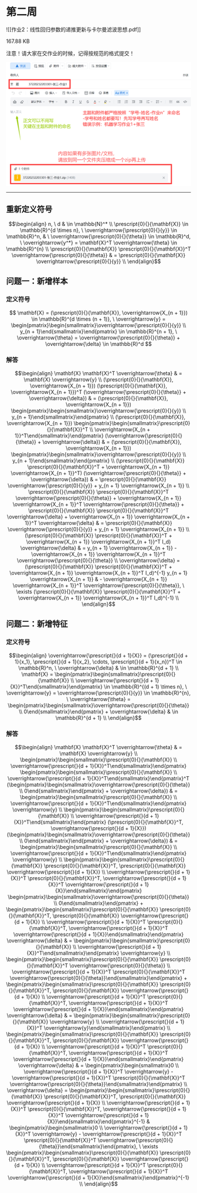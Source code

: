 <!--
第二周

作业2：线性回归参数的递推更新与卡尔曼滤波思想.pdf
-->
# 第二周

![[作业2：线性回归参数的递推更新与卡尔曼滤波思想.pdf]]

167.88 KB

注意！请大家在交作业的时候，记得按规范的格式提交！

<!--
![](http://p.qpic.cn/homework/0/hw_h_1mbr6utdgq68sc068c11bf3f0bbf/)
-->
![](Assets/hw_h_1mbr6utdgq68sc068c11bf3f0bbf.png)

---

## 重新定义符号
$$\begin{align}
n, \ d & \in \mathbb{N}^* \\
\prescript{0}{}{\mathbf{X}} \in \mathbb{R}^{d \times n}, \ \overrightarrow{\prescript{0}{}{y}} \in \mathbb{R}^n, & \ \overrightarrow{\prescript{0}{}{\theta}} \in \mathbb{R}^d, \ \overrightarrow{y^*} = \mathbf{X}^T \overrightarrow{\theta} \in \mathbb{R}^{n} \\
\prescript{0}{}{\mathbf{X}} \prescript{0}{}{\mathbf{X}}^T \overrightarrow{\prescript{0}{}{\theta}} & = \prescript{0}{}{\mathbf{X}} \overrightarrow{\prescript{0}{}{y}} \\
\end{align}$$
## 问题一：新增样本
### 定义符号
$$
\mathbf{X} = (\prescript{0}{}{\mathbf{X}}, \overrightarrow{X_{n + 1}}) \in \mathbb{R}^{d \times (n + 1)}, \ \overrightarrow{y} = \begin{pmatrix}\begin{smallmatrix}\overrightarrow{\prescript{0}{}{y}} \\ y_{n + 1}\end{smallmatrix}\end{pmatrix} \in \mathbb{R}^{n + 1}, \ \overrightarrow{\theta} = \overrightarrow{\prescript{0}{}{\theta}} + \overrightarrow{\delta} \in \mathbb{R}^d
$$

### 解答
$$\begin{align}
\mathbf{X} \mathbf{X}^T \overrightarrow{\theta} & = \mathbf{X} \overrightarrow{y} \\
(\prescript{0}{}{\mathbf{X}}, \overrightarrow{X_{n + 1}}) (\prescript{0}{}{\mathbf{X}}, \overrightarrow{X_{n + 1}})^T (\overrightarrow{\prescript{0}{}{\theta}} + \overrightarrow{\delta}) & = (\prescript{0}{}{\mathbf{X}}, \overrightarrow{X_{n + 1}}) \begin{pmatrix}\begin{smallmatrix}\overrightarrow{\prescript{0}{}{y}} \\ y_{n + 1}\end{smallmatrix}\end{pmatrix} \\
(\prescript{0}{}{\mathbf{X}}, \overrightarrow{X_{n + 1}}) \begin{pmatrix}\begin{smallmatrix}\prescript{0}{}{\mathbf{X}}^T \\ \overrightarrow{X_{n + 1}}^T\end{smallmatrix}\end{pmatrix} (\overrightarrow{\prescript{0}{}{\theta}} + \overrightarrow{\delta}) & = (\prescript{0}{}{\mathbf{X}}, \overrightarrow{X_{n + 1}}) \begin{pmatrix}\begin{smallmatrix}\overrightarrow{\prescript{0}{}{y}} \\ y_{n + 1}\end{smallmatrix}\end{pmatrix} \\
(\prescript{0}{}{\mathbf{X}} \prescript{0}{}{\mathbf{X}}^T + \overrightarrow{X_{n + 1}} \overrightarrow{X_{n + 1}}^T) (\overrightarrow{\prescript{0}{}{\theta}} + \overrightarrow{\delta}) & = \prescript{0}{}{\mathbf{X}} \overrightarrow{\prescript{0}{}{y}} + y_{n + 1} \overrightarrow{X_{n + 1}} \\
\prescript{0}{}{\mathbf{X}} \prescript{0}{}{\mathbf{X}}^T \overrightarrow{\prescript{0}{}{\theta}} + \overrightarrow{X_{n + 1}} \overrightarrow{X_{n + 1}}^T \overrightarrow{\prescript{0}{}{\theta}} + \prescript{0}{}{\mathbf{X}} \prescript{0}{}{\mathbf{X}}^T \overrightarrow{\delta} + \overrightarrow{X_{n + 1}} \overrightarrow{X_{n + 1}}^T \overrightarrow{\delta} & = \prescript{0}{}{\mathbf{X}} \overrightarrow{\prescript{0}{}{y}} + y_{n + 1} \overrightarrow{X_{n + 1}} \\
(\prescript{0}{}{\mathbf{X}} \prescript{0}{}{\mathbf{X}}^T + \overrightarrow{X_{n + 1}} \overrightarrow{X_{n + 1}}^T I_d) \overrightarrow{\delta} & = y_{n + 1} \overrightarrow{X_{n + 1}} - \overrightarrow{X_{n + 1}} \overrightarrow{X_{n + 1}}^T \overrightarrow{\prescript{0}{}{\theta}} \\
\overrightarrow{\delta} = (\prescript{0}{}{\mathbf{X}} \prescript{0}{}{\mathbf{X}}^T + \overrightarrow{X_{n + 1}} \overrightarrow{X_{n + 1}}^T I_d)^{-1} y_{n + 1} \overrightarrow{X_{n + 1}} & - \overrightarrow{X_{n + 1}} \overrightarrow{X_{n + 1}}^T \overrightarrow{\prescript{0}{}{\theta}}, \ \exists (\prescript{0}{}{\mathbf{X}} \prescript{0}{}{\mathbf{X}}^T + \overrightarrow{X_{n + 1}} \overrightarrow{X_{n + 1}}^T I_d)^{-1} \\
\end{align}$$

## 问题二：新增特征
### 定义符号
$$\begin{align}
\overrightarrow{\prescript{}{d + 1}{X}} = (\prescript{}{d + 1}{x_1}, \prescript{}{d + 1}{x_2}, \cdots, \prescript{}{d + 1}{x_n})^T \in \mathbb{R}^n, \ \overrightarrow{\delta} & \in \mathbb{R}^{d + 1} \\
\mathbf{X} = \begin{pmatrix}\begin{smallmatrix}\prescript{0}{}{\mathbf{X}} \\ \overrightarrow{\prescript{}{d + 1}{X}}^T\end{smallmatrix}\end{pmatrix} \in \mathbb{R}^{(d + 1) \times n}, \ \overrightarrow{y} = \overrightarrow{\prescript{0}{}{y}} \in \mathbb{R}^{n}, \ \overrightarrow{\theta} = \begin{pmatrix}\begin{smallmatrix}\overrightarrow{\prescript{0}{}{\theta}} \\ 0\end{smallmatrix}\end{pmatrix} + \overrightarrow{\delta} & \in \mathbb{R}^{d + 1} \\
\end{align}$$

### 解答
$$\begin{align}
\mathbf{X} \mathbf{X}^T \overrightarrow{\theta} & = \mathbf{X} \overrightarrow{y} \\
\begin{pmatrix}\begin{smallmatrix}\prescript{0}{}{\mathbf{X}} \\ \overrightarrow{\prescript{}{d + 1}{X}}^T\end{smallmatrix}\end{pmatrix} \begin{pmatrix}\begin{smallmatrix}\prescript{0}{}{\mathbf{X}} \\ \overrightarrow{\prescript{}{d + 1}{X}}^T\end{smallmatrix}\end{pmatrix}^T (\begin{pmatrix}\begin{smallmatrix}\overrightarrow{\prescript{0}{}{\theta}} \\ 0\end{smallmatrix}\end{pmatrix} + \overrightarrow{\delta}) & = \begin{pmatrix}\begin{smallmatrix}\prescript{0}{}{\mathbf{X}} \\ \overrightarrow{\prescript{}{d + 1}{X}}^T\end{smallmatrix}\end{pmatrix} \overrightarrow{y} \\
\begin{pmatrix}\begin{smallmatrix}\prescript{0}{}{\mathbf{X}} \\ \overrightarrow{\prescript{}{d + 1}{X}}^T\end{smallmatrix}\end{pmatrix} (\prescript{0}{}{\mathbf{X}}^T, \overrightarrow{\prescript{}{d + 1}{X}}) (\begin{pmatrix}\begin{smallmatrix}\overrightarrow{\prescript{0}{}{\theta}} \\ 0\end{smallmatrix}\end{pmatrix} + \overrightarrow{\delta}) & = \begin{pmatrix}\begin{smallmatrix}\prescript{0}{}{\mathbf{X}} \\ \overrightarrow{\prescript{}{d + 1}{X}}^T\end{smallmatrix}\end{pmatrix} \overrightarrow{y} \\
\begin{pmatrix}\begin{smallmatrix}\prescript{0}{}{\mathbf{X}} \prescript{0}{}{\mathbf{X}}^T, \prescript{0}{}{\mathbf{X}} \overrightarrow{\prescript{}{d + 1}{X}} \\ \overrightarrow{\prescript{}{d + 1}{X}}^T \prescript{0}{}{\mathbf{X}}^T, \overrightarrow{\prescript{}{d + 1}{X}}^T \overrightarrow{\prescript{}{d + 1}{X}}\end{smallmatrix}\end{pmatrix} \begin{pmatrix}\begin{smallmatrix}\overrightarrow{\prescript{0}{}{\theta}} \\ 0\end{smallmatrix}\end{pmatrix} + \begin{pmatrix}\begin{smallmatrix}\prescript{0}{}{\mathbf{X}} \prescript{0}{}{\mathbf{X}}^T, \prescript{0}{}{\mathbf{X}} \overrightarrow{\prescript{}{d + 1}{X}} \\ \overrightarrow{\prescript{}{d + 1}{X}}^T \prescript{0}{}{\mathbf{X}}^T, \overrightarrow{\prescript{}{d + 1}{X}}^T \overrightarrow{\prescript{}{d + 1}{X}}\end{smallmatrix}\end{pmatrix} \overrightarrow{\delta} & = \begin{pmatrix}\begin{smallmatrix}\prescript{0}{}{\mathbf{X}} \\ \overrightarrow{\prescript{}{d + 1}{X}}^T\end{smallmatrix}\end{pmatrix} \overrightarrow{y} \\
\begin{pmatrix}\begin{smallmatrix}\prescript{0}{}{\mathbf{X}} \prescript{0}{}{\mathbf{X}}^T \overrightarrow{\prescript{0}{}{\theta}} \\ \overrightarrow{\prescript{}{d + 1}{X}}^T \prescript{0}{}{\mathbf{X}}^T \overrightarrow{\prescript{0}{}{\theta}}\end{smallmatrix}\end{pmatrix} + \begin{pmatrix}\begin{smallmatrix}\prescript{0}{}{\mathbf{X}} \prescript{0}{}{\mathbf{X}}^T, \prescript{0}{}{\mathbf{X}} \overrightarrow{\prescript{}{d + 1}{X}} \\ \overrightarrow{\prescript{}{d + 1}{X}}^T \prescript{0}{}{\mathbf{X}}^T, \overrightarrow{\prescript{}{d + 1}{X}}^T \overrightarrow{\prescript{}{d + 1}{X}}\end{smallmatrix}\end{pmatrix} \overrightarrow{\delta} & = \begin{pmatrix}\begin{smallmatrix}\prescript{0}{}{\mathbf{X}} \overrightarrow{y} \\ \overrightarrow{\prescript{}{d + 1}{X}}^T \overrightarrow{y}\end{smallmatrix}\end{pmatrix} \\
\begin{pmatrix}\begin{smallmatrix}\prescript{0}{}{\mathbf{X}} \prescript{0}{}{\mathbf{X}}^T, \prescript{0}{}{\mathbf{X}} \overrightarrow{\prescript{}{d + 1}{X}} \\ \overrightarrow{\prescript{}{d + 1}{X}}^T \prescript{0}{}{\mathbf{X}}^T, \overrightarrow{\prescript{}{d + 1}{X}}^T \overrightarrow{\prescript{}{d + 1}{X}}\end{smallmatrix}\end{pmatrix} \overrightarrow{\delta} & = \begin{pmatrix}\begin{smallmatrix}0 \\ \overrightarrow{\prescript{}{d + 1}{X}}^T \overrightarrow{y} - \overrightarrow{\prescript{}{d + 1}{X}}^T \prescript{0}{}{\mathbf{X}}^T \overrightarrow{\prescript{0}{}{\theta}}\end{smallmatrix}\end{pmatrix} \\
\overrightarrow{\delta} = \begin{pmatrix}\begin{smallmatrix}\prescript{0}{}{\mathbf{X}} \prescript{0}{}{\mathbf{X}}^T, \prescript{0}{}{\mathbf{X}} \overrightarrow{\prescript{}{d + 1}{X}} \\ \overrightarrow{\prescript{}{d + 1}{X}}^T \prescript{0}{}{\mathbf{X}}^T, \overrightarrow{\prescript{}{d + 1}{X}}^T \overrightarrow{\prescript{}{d + 1}{X}}\end{smallmatrix}\end{pmatrix}^{-1} & \begin{pmatrix}\begin{smallmatrix}0 \\ \overrightarrow{\prescript{}{d + 1}{X}}^T \overrightarrow{y} - \overrightarrow{\prescript{}{d + 1}{X}}^T \prescript{0}{}{\mathbf{X}}^T \overrightarrow{\prescript{0}{}{\theta}}\end{smallmatrix}\end{pmatrix}, \ \exists \begin{pmatrix}\begin{smallmatrix}\prescript{0}{}{\mathbf{X}} \prescript{0}{}{\mathbf{X}}^T, \prescript{0}{}{\mathbf{X}} \overrightarrow{\prescript{}{d + 1}{X}} \\ \overrightarrow{\prescript{}{d + 1}{X}}^T \prescript{0}{}{\mathbf{X}}^T, \overrightarrow{\prescript{}{d + 1}{X}}^T \overrightarrow{\prescript{}{d + 1}{X}}\end{smallmatrix}\end{pmatrix}^{-1} \\
\end{align}$$
